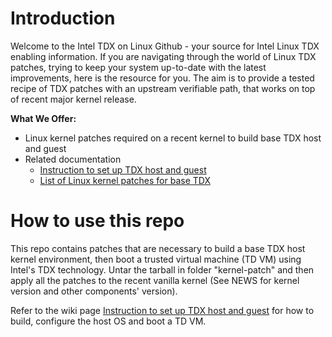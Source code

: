 # Introduction
Welcome to the Intel TDX on Linux Github - your source for Intel Linux TDX enabling information. 
If you are navigating through the world of Linux TDX patches, trying to keep your system up-to-date with the latest improvements, here is the resource for you.
The aim is to provide a tested recipe of TDX patches with an upstream verifiable path, that works on top of recent major kernel release.

**What We Offer:**
* Linux kernel patches required on a recent kernel to build base TDX host and guest 
* Related documentation
  * [Instruction to set up TDX host and guest](https://github.com/intel-sandbox/fyin.tdx.adoption/wiki/Instruction-to-set-up-TDX-host-and-guest)
  * [List of Linux kernel patches for base TDX](https://github.com/intel-sandbox/fyin.tdx.adoption/wiki/List-of-Linux-kernel-patches-for-base-TDX)

# How to use this repo
This repo contains patches that are necessary to build a base TDX host kernel environment, then boot a trusted virtual machine (TD VM) using Intel's TDX technology.
Untar the tarball in folder "kernel-patch" and then apply all the patches to the recent vanilla kernel (See NEWS for kernel version and other components' version).

Refer to the wiki page [Instruction to set up TDX host and guest](https://github.com/intel-sandbox/fyin.tdx.adoption/wiki/Instruction-to-set-up-TDX-host-and-guest) for how to build, configure the host OS and boot a TD VM. 

